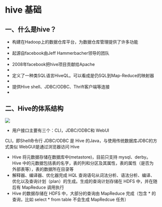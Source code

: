 #  hive 基础
## 一、什么是hive？
* 构建在Hadoop上的数据仓库平台，为数据仓库管理提供了许多功能
* 
* 起源自facebook由Jeff Hammerbacher领导的团队
* 
* 2008年facebook把hive项目贡献给Apache
* 
* 定义了一种类SQL语言HiveQL。可以看成是仍SQL到Map-Reduce的映射器
* 
* 提供Hive shell、JDBC/ODBC、Thrift客户端等连接
*

## 二、Hive的体系结构
![](https://github.com/MrQuJL/hadoop-guide/raw/master/11-Hive%E5%9F%BA%E7%A1%80/imgs/hivearc.png)

* 用户接口主要有三个：CLI，JDBC/ODBC和 WebUI

CLI，即Shell命令行
JDBC/ODBC 是 Hive 的Java，与使用传统数据库JDBC的方式类似
WebGUI是通过浏览器访问 Hive

* Hive 将元数据存储在数据库中(metastore)，目前只支持 mysql、derby。Hive 中的元数据包括表的名字，表的列和分区及其属性，表的属性（是否为外部表等），表的数据所在目录等
* 解释器、编译器、优化器完成 HQL 查询语句从词法分析、语法分析、编译、优化以及查询计划（plan）的生成。生成的查询计划存储在 HDFS 中，并在随后有 MapReduce 调用执行
* Hive 的数据存储在 HDFS 中，大部分的查询由 MapReduce 完成（包含 * 的查询，比如 select * from table 不会生成 MapRedcue 任务）